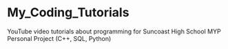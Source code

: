 # My_Coding_Tutorials
YouTube video tutorials about programming for Suncoast High School MYP Personal Project (C++, SQL, Python)
